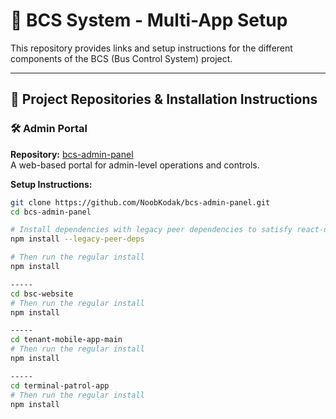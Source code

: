 # 🚌 BCS System - Multi-App Setup

This repository provides links and setup instructions for the different components of the BCS (Bus Control System) project.

---

## 🔗 Project Repositories & Installation Instructions

### 🛠️ Admin Portal
**Repository:** [bcs-admin-panel](https://github.com/NoobKodak/bcs-admin-panel.git)  
A web-based portal for admin-level operations and controls.

**Setup Instructions:**
```bash
git clone https://github.com/NoobKodak/bcs-admin-panel.git
cd bcs-admin-panel

# Install dependencies with legacy peer dependencies to satisfy react-day-picker
npm install --legacy-peer-deps

# Then run the regular install
npm install

-----
cd bsc-website
# Then run the regular install
npm install

-----
cd tenant-mobile-app-main
# Then run the regular install
npm install

-----
cd terminal-patrol-app
# Then run the regular install
npm install


